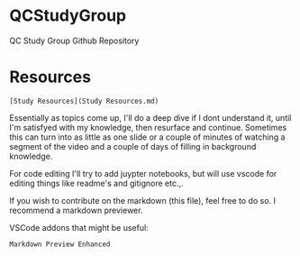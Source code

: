 # QCStudyGroup
QC Study Group Github Repository

# Resources

    [Study Resources](Study Resources.md)

Essentially as topics come up, I'll do a deep dive if I dont understand it, until I'm satisfyed with my knowledge, then resurface and continue. Sometimes this can turn into as little as one slide or a couple of minutes of watching a segment of the video and a couple of days of filling in background knowledge.


For code editing I'll try to add juypter notebooks, but will use vscode for editing things like readme's and gitignore etc.,. 

If you wish to contribute on the markdown (this file), feel free to do so. I recommend a markdown previewer. 

VSCode addons that might be useful:

    Markdown Preview Enhanced

    





